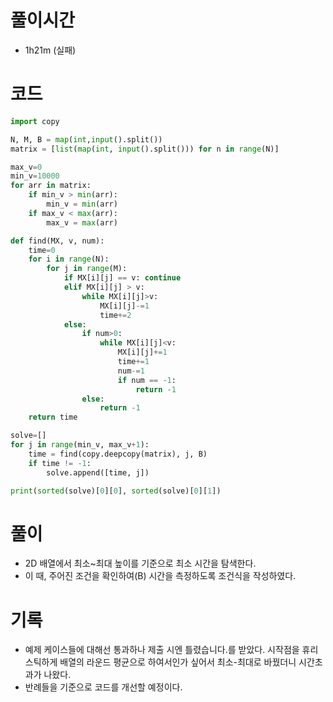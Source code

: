 # 풀이시간
- 1h21m (실패)

# 코드
```python
import copy

N, M, B = map(int,input().split())
matrix = [list(map(int, input().split())) for n in range(N)]     

max_v=0
min_v=10000
for arr in matrix:
    if min_v > min(arr):
        min_v = min(arr)
    if max_v < max(arr):
        max_v = max(arr)

def find(MX, v, num):
    time=0
    for i in range(N):
        for j in range(M):
            if MX[i][j] == v: continue
            elif MX[i][j] > v:
                while MX[i][j]>v:
                    MX[i][j]-=1
                    time+=2
            else:
                if num>0:
                    while MX[i][j]<v: 
                        MX[i][j]+=1
                        time+=1
                        num-=1
                        if num == -1:
                            return -1
                else:
                    return -1
    return time

solve=[]
for j in range(min_v, max_v+1):
    time = find(copy.deepcopy(matrix), j, B)
    if time != -1:
        solve.append([time, j])

print(sorted(solve)[0][0], sorted(solve)[0][1])
```

# 풀이
- 2D 배열에서 최소~최대 높이를 기준으로 최소 시간을 탐색한다. 
- 이 때, 주어진 조건을 확인하여(B) 시간을 측정하도록 조건식을 작성하였다. 


# 기록
- 예제 케이스들에 대해선 통과하나 제출 시엔 틀렸습니다.를 받았다. 시작점을 휴리스틱하게 배열의 라운드 평균으로 하여서인가 싶어서 최소-최대로 바꿨더니 시간초과가 나왔다. 
- 반례들을 기준으로 코드를 개선할 예정이다. 
